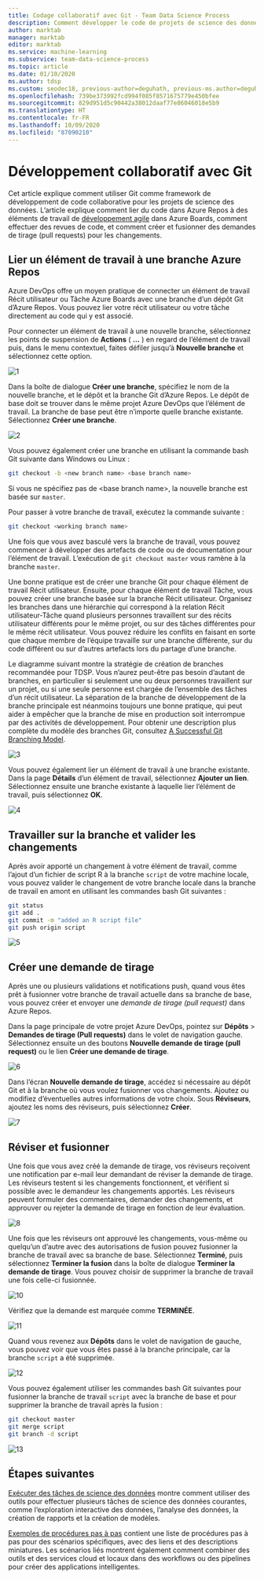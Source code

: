 ```yaml
---
title: Codage collaboratif avec Git - Team Data Science Process
description: Comment développer le code de projets de science des données en collaboration avec Git selon une planification agile.
author: marktab
manager: marktab
editor: marktab
ms.service: machine-learning
ms.subservice: team-data-science-process
ms.topic: article
ms.date: 01/10/2020
ms.author: tdsp
ms.custom: seodec18, previous-author=deguhath, previous-ms.author=deguhath
ms.openlocfilehash: 739be373992fcd994f085f8571675779e450bfee
ms.sourcegitcommit: 829d951d5c90442a38012daaf77e86046018e5b9
ms.translationtype: HT
ms.contentlocale: fr-FR
ms.lasthandoff: 10/09/2020
ms.locfileid: "87090210"
---
```

# <a name="collaborative-coding-with-git"></a>Développement collaboratif avec Git

Cet article explique comment utiliser Git comme framework de développement de code collaborative pour les projets de science des données. L’article explique comment lier du code dans Azure Repos à des éléments de travail de [développement agile](agile-development.md) dans Azure Boards, comment effectuer des revues de code, et comment créer et fusionner des demandes de tirage (pull requests) pour les changements.

## <a name="link-a-work-item-to-an-azure-repos-branch"></a><a name='Linkaworkitemwithagitbranch-1'></a>Lier un élément de travail à une branche Azure Repos 

Azure DevOps offre un moyen pratique de connecter un élément de travail Récit utilisateur ou Tâche Azure Boards avec une branche d’un dépôt Git d’Azure Repos. Vous pouvez lier votre récit utilisateur ou votre tâche directement au code qui y est associé. 

Pour connecter un élément de travail à une nouvelle branche, sélectionnez les points de suspension de **Actions** ( **...** ) en regard de l’élément de travail puis, dans le menu contextuel, faites défiler jusqu’à **Nouvelle branche** et sélectionnez cette option.  

![1](./media/collaborative-coding-with-git/1-sprint-board-view.png)

Dans la boîte de dialogue **Créer une branche**, spécifiez le nom de la nouvelle branche, et le dépôt et la branche Git d’Azure Repos. Le dépôt de base doit se trouver dans le même projet Azure DevOps que l’élément de travail. La branche de base peut être n’importe quelle branche existante. Sélectionnez **Créer une branche**. 

![2](./media/collaborative-coding-with-git/2-create-a-branch.png)

Vous pouvez également créer une branche en utilisant la commande bash Git suivante dans Windows ou Linux :

```bash
git checkout -b <new branch name> <base branch name>

```
Si vous ne spécifiez pas de \<base branch name>, la nouvelle branche est basée sur `master`. 

Pour passer à votre branche de travail, exécutez la commande suivante : 

```bash
git checkout <working branch name>
```

Une fois que vous avez basculé vers la branche de travail, vous pouvez commencer à développer des artefacts de code ou de documentation pour l’élément de travail. L’exécution de `git checkout master` vous ramène à la branche `master`.

Une bonne pratique est de créer une branche Git pour chaque élément de travail Récit utilisateur. Ensuite, pour chaque élément de travail Tâche, vous pouvez créer une branche basée sur la branche Récit utilisateur. Organisez les branches dans une hiérarchie qui correspond à la relation Récit utilisateur-Tâche quand plusieurs personnes travaillent sur des récits utilisateur différents pour le même projet, ou sur des tâches différentes pour le même récit utilisateur. Vous pouvez réduire les conflits en faisant en sorte que chaque membre de l’équipe travaille sur une branche différente, sur du code différent ou sur d’autres artefacts lors du partage d’une branche. 

Le diagramme suivant montre la stratégie de création de branches recommandée pour TDSP. Vous n’aurez peut-être pas besoin d’autant de branches, en particulier si seulement une ou deux personnes travaillent sur un projet, ou si une seule personne est chargée de l’ensemble des tâches d’un récit utilisateur. La séparation de la branche de développement de la branche principale est néanmoins toujours une bonne pratique, qui peut aider à empêcher que la branche de mise en production soit interrompue par des activités de développement. Pour obtenir une description plus complète du modèle des branches Git, consultez [A Successful Git Branching Model](https://nvie.com/posts/a-successful-git-branching-model/).

![3](./media/collaborative-coding-with-git/3-git-branches.png)

Vous pouvez également lier un élément de travail à une branche existante. Dans la page **Détails** d’un élément de travail, sélectionnez **Ajouter un lien**. Sélectionnez ensuite une branche existante à laquelle lier l’élément de travail, puis sélectionnez **OK**. 

![4](./media/collaborative-coding-with-git/4-link-to-an-existing-branch.png)

## <a name="work-on-the-branch-and-commit-changes"></a><a name='WorkonaBranchandCommittheChanges-2'></a>Travailler sur la branche et valider les changements 

Après avoir apporté un changement à votre élément de travail, comme l’ajout d’un fichier de script R à la branche `script` de votre machine locale, vous pouvez valider le changement de votre branche locale dans la branche de travail en amont en utilisant les commandes bash Git suivantes :

```bash
git status
git add .
git commit -m "added an R script file"
git push origin script
```

![5](./media/collaborative-coding-with-git/5-sprint-push-to-branch.png)

## <a name="create-a-pull-request"></a><a name='CreateapullrequestonVSTS-3'></a>Créer une demande de tirage

Après une ou plusieurs validations et notifications push, quand vous êtes prêt à fusionner votre branche de travail actuelle dans sa branche de base, vous pouvez créer et envoyer une *demande de tirage (pull request)* dans Azure Repos. 

Dans la page principale de votre projet Azure DevOps, pointez sur **Dépôts** > **Demandes de tirage (Pull requests)** dans le volet de navigation gauche. Sélectionnez ensuite un des boutons **Nouvelle demande de tirage (pull request)** ou le lien **Créer une demande de tirage**.

![6](./media/collaborative-coding-with-git/6-spring-create-pull-request.png)

Dans l’écran **Nouvelle demande de tirage**, accédez si nécessaire au dépôt Git et à la branche où vous voulez fusionner vos changements. Ajoutez ou modifiez d’éventuelles autres informations de votre choix. Sous **Réviseurs**, ajoutez les noms des réviseurs, puis sélectionnez **Créer**. 

![7](./media/collaborative-coding-with-git/7-spring-send-pull-request.png)

## <a name="review-and-merge"></a><a name='ReviewandMerge-4'></a>Réviser et fusionner

Une fois que vous avez créé la demande de tirage, vos réviseurs reçoivent une notification par e-mail leur demandant de réviser la demande de tirage. Les réviseurs testent si les changements fonctionnent, et vérifient si possible avec le demandeur les changements apportés. Les réviseurs peuvent formuler des commentaires, demander des changements, et approuver ou rejeter la demande de tirage en fonction de leur évaluation. 

![8](./media/collaborative-coding-with-git/8-add_comments.png)

Une fois que les réviseurs ont approuvé les changements, vous-même ou quelqu’un d’autre avec des autorisations de fusion pouvez fusionner la branche de travail avec sa branche de base. Sélectionnez **Terminé**, puis sélectionnez **Terminer la fusion** dans la boîte de dialogue **Terminer la demande de tirage**. Vous pouvez choisir de supprimer la branche de travail une fois celle-ci fusionnée. 

![10](./media/collaborative-coding-with-git/10-spring-complete-pullrequest.png)

Vérifiez que la demande est marquée comme **TERMINÉE**. 

![11](./media/collaborative-coding-with-git/11-spring-merge-pullrequest.png)

Quand vous revenez aux **Dépôts** dans le volet de navigation de gauche, vous pouvez voir que vous êtes passé à la branche principale, car la branche `script` a été supprimée.

![12](./media/collaborative-coding-with-git/12-spring-branch-deleted.png)

Vous pouvez également utiliser les commandes bash Git suivantes pour fusionner la branche de travail `script` avec la branche de base et pour supprimer la branche de travail après la fusion :

```bash
git checkout master
git merge script
git branch -d script
```

![13](./media/collaborative-coding-with-git/13-spring-branch-deleted-commandline.png)

## <a name="next-steps"></a>Étapes suivantes

[Exécuter des tâches de science des données](execute-data-science-tasks.md) montre comment utiliser des outils pour effectuer plusieurs tâches de science des données courantes, comme l’exploration interactive des données, l’analyse des données, la création de rapports et la création de modèles.

[Exemples de procédures pas à pas](walkthroughs.md) contient une liste de procédures pas à pas pour des scénarios spécifiques, avec des liens et des descriptions miniatures. Les scénarios liés montrent également comment combiner des outils et des services cloud et locaux dans des workflows ou des pipelines pour créer des applications intelligentes. 

